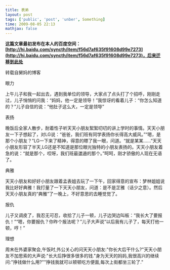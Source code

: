 ```yaml
---
title: 表弟
layout: post
tags: ['public', 'post', 'unber', Something]
time: 2009-08-05 22:13
mathjax: false
---
```

<b>这篇文章最初发布在本人的百度空间：[http://hi.baidu.com/syncth/item/f56d7af635f91608d99e7273](http://hi.baidu.com/syncth/item/f56d7af635f91608d99e7273)，后来迁移到此处</b>

<p>转载自舅妈的博客</p><p>眼力</p><p>上午儿子和我一起出去，遇到我单位的领导，大家点了点头打了个招呼，刚刚走过，儿子悄悄的问我：“妈妈，他一定是领导！”我惊讶的看着儿子：“你怎么知道的？”儿子自信的说：“他肚子这么大，一定是领导”</p><p>表扬</p><p>晚饭后全家人散步，耐着性子听天天小朋友絮絮叨叨的讲上学时的事情。天天小朋友一下子想起了，对LG说：“爸爸，我们班有同学表扬你长得高大威风。”“嗯，是那个小朋友？”LG一下来了精神，得意的瞟了我一眼，问道。“就是某某......”天天小朋友形容了半天,LG还是不知道是那位眼光独特的小朋友表扬的。天天小朋友着急的说：“就是那个，哎呀，我们班最邋遢的那个。”呵呵，刚才骄傲的人现在无语了。</p><p>典雅</p><p>天天小朋友和好好小朋友跟着孟表姐去玩了一下午，回家得意的宣布：梦林姐姐说我比好好典雅！我打量了一下天天小朋友，问道：是不是芷雅（话少之意）。然后天天小朋友真的“典雅”了一晚上，不好意思的去睡觉觉了。</p><p>报仇</p>  <p>儿子又调皮了，我忍无可忍，收拾了儿子一顿，儿子边哭边叫板：“我长大了要报仇！”“嗯，你要报仇？你昨个报法呢？”儿子大声说“以后我有儿子了，每天打他一顿，哼！”</p><p>理想</p><p>周末在外婆家聚会,午饭时,外公关心的问天天小朋友:"你长大后干什么?"天天小朋友不加思索的大声说:"长大后挣很多很多的钱."身为天天的妈妈,我很高兴的继续问:"挣钱做什么用?""挣钱我就可以顿顿吃方便面,每次上街都坐三轮了."</p>
